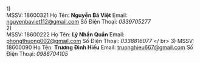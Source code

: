 1)</br>
 MSSV: 18600321
Họ Tên: **Nguyễn Bá Việt**
Email: nguyenbaviet112@gmail.com
Số Điện Thoại: _0339705277_</br>
2)</br>
MSSV: 18600222
Họ Tên: **Lỷ Nhần Quắn**
Email: phongthuong002@gmail.com
Số Điện Thoại: _0338816077_
</ br>
3)
MSSV: 18600090
Họ Tên: **Trương Đình Hiếu**
Email: truonghieu667@gmail.com
Số Điện Thoại: _0986704105_
